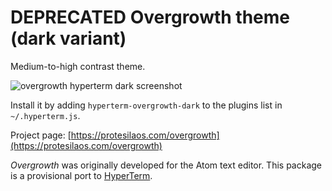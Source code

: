 # DEPRECATED Overgrowth theme (dark variant)

Medium-to-high contrast theme.

![overgrowth hyperterm dark screenshot](https://raw.githubusercontent.com/protesilaos/prot16/master/overgrowth/hyperterm/screenshot.png)

Install it by adding `hyperterm-overgrowth-dark` to the plugins list in `~/.hyperterm.js`.

Project page: [https://protesilaos.com/overgrowth](https://protesilaos.com/overgrowth)

*Overgrowth* was originally developed for the Atom text editor. This package is a provisional port to [HyperTerm](https://hyperterm.org/).
